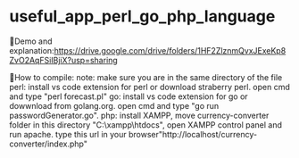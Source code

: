 # useful_app_perl_go_php_language
 
📍Demo and explanation:https://drive.google.com/drive/folders/1HF2ZlznmQvxJExeKp8ZvO2AqFSiIBjiX?usp=sharing

📍How to compile:
note: make sure you are in the same directory of the file
perl: install vs code extension for perl or download straberry perl. open cmd and type "perl forecast.pl"
go: install vs code extension for go or dowwnload from golang.org. open cmd and type "go run passwordGenerator.go".
php: install XAMPP, move currency-converter folder in this directory "C:\xampp\htdocs", open XAMPP control panel and run apache. type this url in your browser"http://localhost/currency-converter/index.php"

